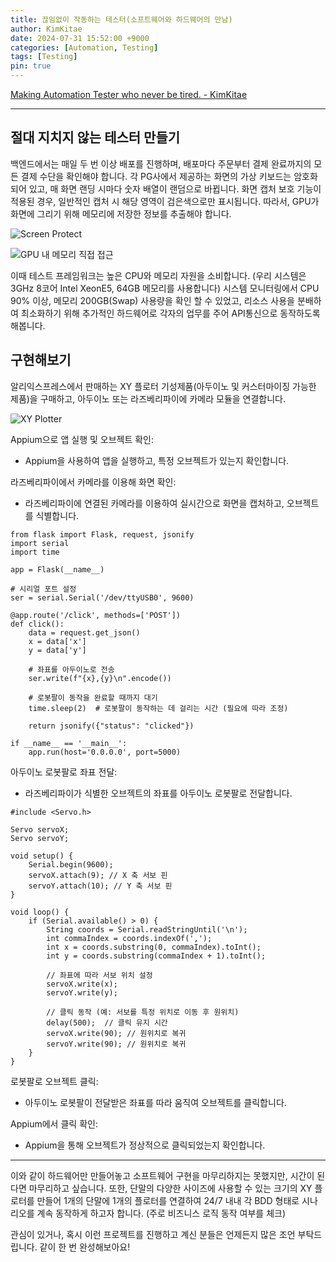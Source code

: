 ```yaml
---
title: 끊임없이 작동하는 테스터(소프트웨어와 하드웨어의 만남)
author: KimKitae
date: 2024-07-31 15:52:00 +9000
categories: [Automation, Testing]
tags: [Testing]
pin: true
---
```


[Making Automation Tester who never be tired. -  KimKitae](https://kimkitae.notion.site/Making-Automation-Tester-who-never-be-tired-6e6f163cc1564e929909847d2a4716eb)

---

## 절대 지치지 않는 테스터 만들기
백엔드에서는 매일 두 번 이상 배포를 진행하며, 배포마다 주문부터 결제 완료까지의 모든 결제 수단을 확인해야 합니다. 각 PG사에서 제공하는 화면의 가상 키보드는 암호화되어 있고, 매 화면 랜딩 시마다 숫자 배열이 랜덤으로 바뀝니다. 화면 캡처 보호 기능이 적용된 경우, 일반적인 캡처 시 해당 영역이 검은색으로만 표시됩니다. 따라서, GPU가 화면에 그리기 위해 메모리에 저장한 정보를 추출해야 합니다.

![Screen Protect](https://github.com/user-attachments/assets/66299804-d681-4d19-b0b0-9464c1fa9771)


![GPU 내 메모리 직접 접근](https://github.com/user-attachments/assets/670fcfc9-74e1-414c-a933-706af1bc0c9b)

이때 테스트 프레임워크는 높은 CPU와 메모리 자원을 소비합니다. (우리 시스템은 3GHz 8코어 Intel XeonE5, 64GB 메모리를 사용합니다) 
시스템 모니터링에서 CPU 90% 이상, 메모리 200GB(Swap) 사용량을 확인 할 수 있었고, 리소스 사용을 분배하여 최소화하기 위해 추가적인 하드웨어로 각자의 업무를 주어 API통신으로 동작하도록 해봅니다. 

## 구현해보기
알리익스프레스에서 판매하는 XY 플로터 기성제품(아두이노 및 커스터마이징 가능한 제품)을 구매하고, 아두이노 또는 라즈베리파이에 카메라 모듈을 연결합니다.

![XY Plotter](https://github.com/user-attachments/assets/4bb90203-003f-4240-b4a3-9948e95f228f)



Appium으로 앱 실행 및 오브젝트 확인:
- Appium을 사용하여 앱을 실행하고, 특정 오브젝트가 있는지 확인합니다.

라즈베리파이에서 카메라를 이용해 화면 확인:
- 라즈베리파이에 연결된 카메라를 이용하여 실시간으로 화면을 캡처하고, 오브젝트를 식별합니다.

```
from flask import Flask, request, jsonify
import serial
import time

app = Flask(__name__)

# 시리얼 포트 설정
ser = serial.Serial('/dev/ttyUSB0', 9600)

@app.route('/click', methods=['POST'])
def click():
    data = request.get_json()
    x = data['x']
    y = data['y']
    
    # 좌표를 아두이노로 전송
    ser.write(f"{x},{y}\n".encode())
    
    # 로봇팔이 동작을 완료할 때까지 대기
    time.sleep(2)  # 로봇팔이 동작하는 데 걸리는 시간 (필요에 따라 조정)
    
    return jsonify({"status": "clicked"})

if __name__ == '__main__':
    app.run(host='0.0.0.0', port=5000)
```

아두이노 로봇팔로 좌표 전달:
- 라즈베리파이가 식별한 오브젝트의 좌표를 아두이노 로봇팔로 전달합니다.

```
#include <Servo.h>

Servo servoX;
Servo servoY;

void setup() {
    Serial.begin(9600);
    servoX.attach(9); // X 축 서보 핀
    servoY.attach(10); // Y 축 서보 핀
}

void loop() {
    if (Serial.available() > 0) {
        String coords = Serial.readStringUntil('\n');
        int commaIndex = coords.indexOf(',');
        int x = coords.substring(0, commaIndex).toInt();
        int y = coords.substring(commaIndex + 1).toInt();

        // 좌표에 따라 서보 위치 설정
        servoX.write(x);
        servoY.write(y);

        // 클릭 동작 (예: 서보를 특정 위치로 이동 후 원위치)
        delay(500);  // 클릭 유지 시간
        servoX.write(90); // 원위치로 복귀
        servoY.write(90); // 원위치로 복귀
    }
}
```

로봇팔로 오브젝트 클릭:
- 아두이노 로봇팔이 전달받은 좌표를 따라 움직여 오브젝트를 클릭합니다.

Appium에서 클릭 확인:
- Appium을 통해 오브젝트가 정상적으로 클릭되었는지 확인합니다.

---

이와 같이 하드웨어만 만들어놓고 소프트웨어 구현을 마무리하지는 못했지만, 시간이 된다면 마무리하고 싶습니다. 또한, 단말의 다양한 사이즈에 사용할 수 있는 크기의 XY 플로터를 만들어 1개의 단말에 1개의 플로터를 연결하여 24/7 내내 각 BDD 형태로 시나리오를 계속 동작하게 하고자 합니다. (주로 비즈니스 로직 동작 여부를 체크)

관심이 있거나, 혹시 이런 프로젝트를 진행하고 계신 분들은 언제든지 많은 조언 부탁드립니다. 같이 한 번 완성해보아요!